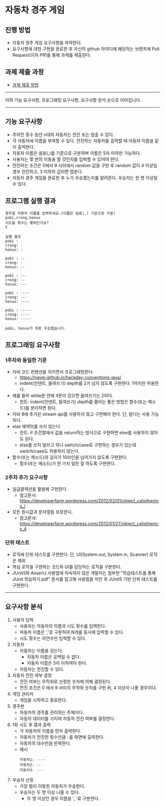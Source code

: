 # 자동차 경주 게임

## 진행 방법

* 자동차 경주 게임 요구사항을 파악한다.
* 요구사항에 대한 구현을 완료한 후 자신의 github 아이디에 해당하는 브랜치에 Pull Request(이하 PR)를 통해 과제를 제출한다.

## 과제 제출 과정

* [과제 제출 방법](https://github.com/next-step/nextstep-docs/tree/master/precourse)

---

이하 기능 요구사항, 프로그래밍 요구사항, 요구사항 분석 순으로 이어집니다.

---

## 기능 요구사항

- 주어진 횟수 동안 n대의 자동차는 전진 또는 멈출 수 있다.
- 각 자동차에 이름을 부여할 수 있다. 전진하는 자동차를 출력할 때 자동차 이름을 같이 출력한다.
- 자동차 이름은 쉼표(,)를 기준으로 구분하며 이름은 5자 이하만 가능하다.
- 사용자는 몇 번의 이동을 할 것인지를 입력할 수 있어야 한다.
- 전진하는 조건은 0에서 9 사이에서 random 값을 구한 후 random 값이 4 이상일 경우 전진하고, 3 이하의 값이면 멈춘다.
- 자동차 경주 게임을 완료한 후 누가 우승했는지를 알려준다. 우승자는 한 명 이상일 수 있다.

## 프로그램 실행 결과

```text
경주할 자동차 이름을 입력하세요.(이름은 쉼표(,) 기준으로 구분)
pobi,crong,honux
시도할 횟수는 몇회인가요?
5

실행 결과
pobi : -
crong: -
honux: -

pobi : --
crong: -
honux: --

pobi : ---
crong: --
honux: ---

pobi : ----
crong: ---
honux: ----

pobi : -----
crong: ----
honux: -----

pobi, honux가 최종 우승했습니다.
```

## 프로그래밍 요구사항

### 1주차와 동일한 기준

- 자바 코드 컨벤션을 지키면서 프로그래밍한다.
    - https://naver.github.io/hackday-conventions-java/
    - indent(인덴트, 들여쓰기) depth를 2가 넘지 않도록 구현한다. 1까지만 허용한다.
- 예를 들어 while문 안에 if문이 있으면 들여쓰기는 2이다.
    - 힌트: indent(인덴트, 들여쓰기) depth를 줄이는 좋은 방법은 함수(또는 메소드)를 분리하면 된다.
- 자바 8에 추가된 stream api를 사용하지 않고 구현해야 한다. 단, 람다는 사용 가능하다.
- else 예약어를 쓰지 않는다.
    - 힌트: if 조건절에서 값을 return하는 방식으로 구현하면 else를 사용하지 않아도 된다.
    - else를 쓰지 말라고 하니 switch/case로 구현하는 경우가 있는데 switch/case도 허용하지 않는다.
- 함수(또는 메소드)의 길이가 10라인을 넘어가지 않도록 구현한다.
    - 함수(또는 메소드)가 한 가지 일만 잘 하도록 구현한다.

### 2주차 추가 요구사항

- 일급콜렉션을 활용해 구현한다.
    - 참고문서: https://developerfarm.wordpress.com/2012/02/01/object_calisthenics_/
- 모든 원시값과 문자열을 포장한다.
    - 참고문서: https://developerfarm.wordpress.com/2012/01/27/object_calisthenics_4

### 단위 테스트

- 로직에 단위 테스트를 구현한다. 단, UI(System.out, System.in, Scanner) 로직은 제외
- 핵심 로직을 구현하는 코드와 UI를 담당하는 로직을 구분한다.
- JUnit5와 AssertJ 사용법에 익숙하지 않은 개발자는 첨부한 "학습테스트를 통해 JUnit 학습하기.pdf" 문서를 참고해 사용법을 익힌 후 JUnit5 기반 단위
  테스트를 구현한다.

---

## 요구사항 분석

1. 사용자 입력
    - 사용자는 자동차의 이름과 시도 횟수를 입력한다.
    - 자동차 이름은 ','로 구분하여 N개를 동시에 입력할 수 있다.
    - 시도 횟수는 자연수만 입력할 수 있다.
2. 자동차
    - 자동차는 이름을 갖는다.
        - 자동차 이름은 공백일 수 없다.
        - 자동차 이름은 5자 이하여야 한다.
    - 자동차는 전진할 수 있다.
3. 자동차 전진 여부 결정
    - 전진 여부는 무작위로 선정한 숫자에 의해 결정된다.
    - 전진 조건은 0 에서 9 사이의 무작위 숫자를 구한 뒤, 4 이상이 나올 경우이다.
4. 게임 관리자
    - 게임을 시작하고 종료한다.
5. 경주판
    - 자동차의 경주를 관리하는 주체이다.
    - 자동차 데이터를 가지며 자동차 전진 여부를 결정한다.
6. 1회 시도 후 결과 출력
    - 각 자동차의 이름을 먼저 출력한다.
    - 자동차가 전진한 횟수만큼 `-`를 화면에 출력한다.
    - 자동차의 대수만큼 반복한다.
    - 예시
      ```
      자동차1: ----
      자동차2: --
      자동차3: ---
      ```
7. 우승자 선정
    - 가장 멀리 이동한 자동차가 우승한다.
    - 우승자는 두 명 이상 나올 수 있다.
        - 두 명 이상인 경우 이름을 ', '로 구분한다.